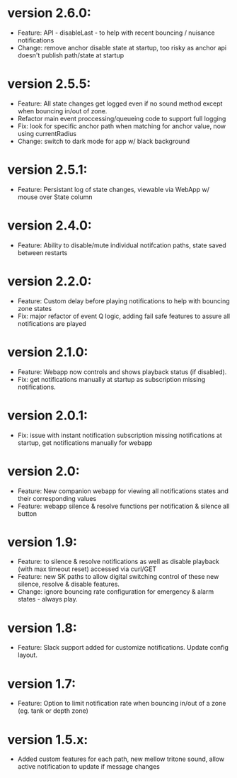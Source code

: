 # version 2.6.0:
  * Feature: API - disableLast - to help with recent bouncing / nuisance notifications
  * Change: remove anchor disable state at startup, too risky as anchor api doesn't publish path/state at startup
# version 2.5.5:
  * Feature: All state changes get logged even if no sound method except when bouncing in/out of zone.
  * Refactor main event proccessing/queueing code to support full logging
  * Fix: look for specific anchor path when matching for anchor value, now using currentRadius
  * Change: switch to dark mode for app w/ black background
# version 2.5.1:
  * Feature: Persistant log of state changes, viewable via WebApp w/ mouse over State column
# version 2.4.0:
  * Feature: Ability to disable/mute individual notifcation paths, state saved between restarts
# version 2.2.0:
  * Feature: Custom delay before playing notifications to help with bouncing zone states
  * Fix: major refactor of event Q logic, adding fail safe features to assure all notifications are played
# version 2.1.0:
  * Feature: Webapp now controls and shows playback status (if disabled).
  * Fix: get notifications manually at startup as subscription missing notifications.
# version 2.0.1:
  * Fix: issue with instant notification subscription missing notifications at startup, get notifications manually for webapp
# version 2.0:
  * Feature: New companion webapp for viewing all notifications states and their corresponding values
  * Feature: webapp silence & resolve functions per notification & silence all button
# version 1.9:
  * Feature: to silence & resolve notifications as well as disable playback (with max timeout reset) accessed via curl/GET
  * Feature: new SK paths to allow digital switching control of these new silence, resolve & disable features.
  * Change: ignore bouncing rate configuration for emergency & alarm states - always play.
# version 1.8:
  * Feature: Slack support added for customize notifications. Update config layout.
# version 1.7:
  * Feature: Option to limit notification rate when bouncing in/out of a zone (eg. tank or depth zone)
# version 1.5.x:
  * Added custom features for each path, new mellow tritone sound, allow active notification to update if message changes
